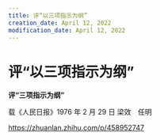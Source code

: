 ```yaml
---
title: 评“以三项指示为纲”
creation_date: April 12, 2022
modification_date: April 12, 2022
---
```



# 评“以三项指示为纲”

**评“三项指示为纲”**

载《人民日报》1976 年 2 月 29 日  梁效　任明

https://zhuanlan.zhihu.com/p/458952747

